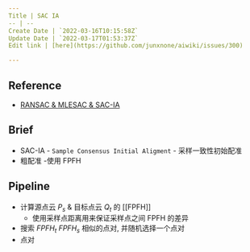 ```yaml
---
Title | SAC IA
-- | --
Create Date | `2022-03-16T10:15:58Z`
Update Date | `2022-03-17T01:53:37Z`
Edit link | [here](https://github.com/junxnone/aiwiki/issues/300)

---
```

## Reference
- [RANSAC & MLESAC & SAC-IA](https://littlebearsama.github.io/2020/04/11/Registration/0.SAC-IA/)

## Brief
- SAC-IA - `Sample Consensus Initial Aligment` - 采样一致性初始配准
- 粗配准
-使用 FPFH 

## Pipeline
- 计算源点云 $P_s$ & 目标点云 $Q_t$ 的 [[FPFH]]
  - 使用采样点距离用来保证采样点之间 FPFH 的差异
- 搜索 $FPFH_t$   $FPFH_s$ 相似的点对, 并随机选择一个点对
- 点对
